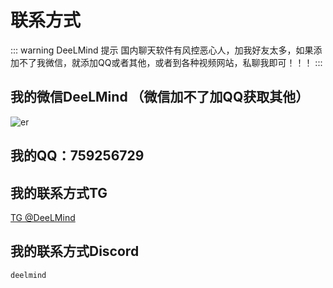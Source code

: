 # 联系方式

::: warning DeeLMind 提示
国内聊天软件有风控恶心人，加我好友太多，如果添加不了我微信，就添加QQ或者其他，或者到各种视频网站，私聊我即可！！！
:::

## 我的微信DeeLMind （微信加不了加QQ获取其他）

![er](/imgs/wechat.jpg)

## 我的QQ：759256729

## 我的联系方式TG

[TG @DeeLMind](https://t.me/DeeLMind)

## 我的联系方式Discord

`deelmind`